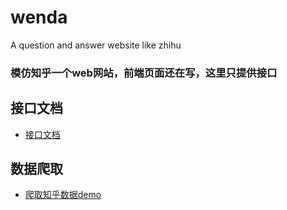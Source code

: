 # wenda
A question and answer website like zhihu 

### 模仿知乎一个web网站，前端页面还在写，这里只提供接口



## 接口文档
- [接口文档](https://github.com/dackh/wenda/blob/master/doc.md)



## 数据爬取
- [爬取知乎数据demo](https://github.com/dackh/goquery_demo)
